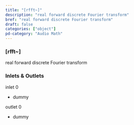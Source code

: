 ```yaml
---
title: "[rfft~]"
description: "real forward discrete Fourier transform"
bref: "real forward discrete Fourier transform"
draft: false
categories: ["object"]
pd-category: "Audio Math"
---
```


### [rfft~]

real forward discrete Fourier transform

### Inlets & Outlets

inlet 0

 - dummy

outlet 0

 - dummy
 
